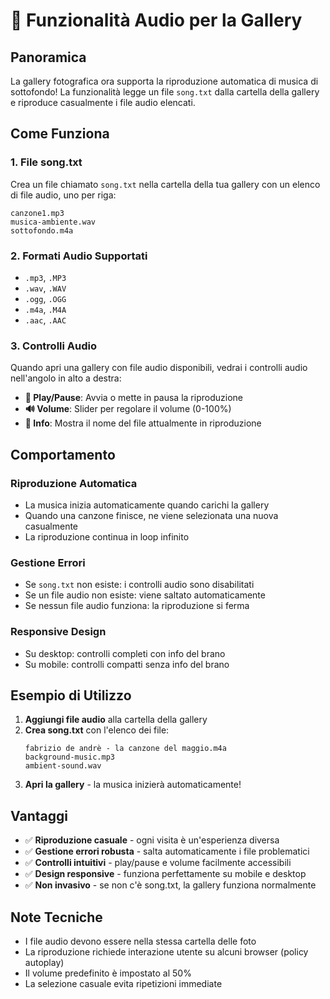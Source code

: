 # 🎵 Funzionalità Audio per la Gallery

## Panoramica

La gallery fotografica ora supporta la riproduzione automatica di musica di sottofondo! La funzionalità legge un file `song.txt` dalla cartella della gallery e riproduce casualmente i file audio elencati.

## Come Funziona

### 1. File song.txt
Crea un file chiamato `song.txt` nella cartella della tua gallery con un elenco di file audio, uno per riga:

```
canzone1.mp3
musica-ambiente.wav
sottofondo.m4a
```

### 2. Formati Audio Supportati
- `.mp3`, `.MP3`
- `.wav`, `.WAV`
- `.ogg`, `.OGG`
- `.m4a`, `.M4A`
- `.aac`, `.AAC`

### 3. Controlli Audio
Quando apri una gallery con file audio disponibili, vedrai i controlli audio nell'angolo in alto a destra:

- **🎵 Play/Pause**: Avvia o mette in pausa la riproduzione
- **🔊 Volume**: Slider per regolare il volume (0-100%)
- **📝 Info**: Mostra il nome del file attualmente in riproduzione

## Comportamento

### Riproduzione Automatica
- La musica inizia automaticamente quando carichi la gallery
- Quando una canzone finisce, ne viene selezionata una nuova casualmente
- La riproduzione continua in loop infinito

### Gestione Errori
- Se `song.txt` non esiste: i controlli audio sono disabilitati
- Se un file audio non esiste: viene saltato automaticamente
- Se nessun file audio funziona: la riproduzione si ferma

### Responsive Design
- Su desktop: controlli completi con info del brano
- Su mobile: controlli compatti senza info del brano

## Esempio di Utilizzo

1. **Aggiungi file audio** alla cartella della gallery
2. **Crea song.txt** con l'elenco dei file:
   ```
   fabrizio de andrè - la canzone del maggio.m4a
   background-music.mp3
   ambient-sound.wav
   ```
3. **Apri la gallery** - la musica inizierà automaticamente!

## Vantaggi

- ✅ **Riproduzione casuale** - ogni visita è un'esperienza diversa
- ✅ **Gestione errori robusta** - salta automaticamente i file problematici
- ✅ **Controlli intuitivi** - play/pause e volume facilmente accessibili
- ✅ **Design responsive** - funziona perfettamente su mobile e desktop
- ✅ **Non invasivo** - se non c'è song.txt, la gallery funziona normalmente

## Note Tecniche

- I file audio devono essere nella stessa cartella delle foto
- La riproduzione richiede interazione utente su alcuni browser (policy autoplay)
- Il volume predefinito è impostato al 50%
- La selezione casuale evita ripetizioni immediate
